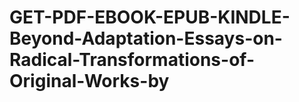 # GET-PDF-EBOOK-EPUB-KINDLE-Beyond-Adaptation-Essays-on-Radical-Transformations-of-Original-Works-by